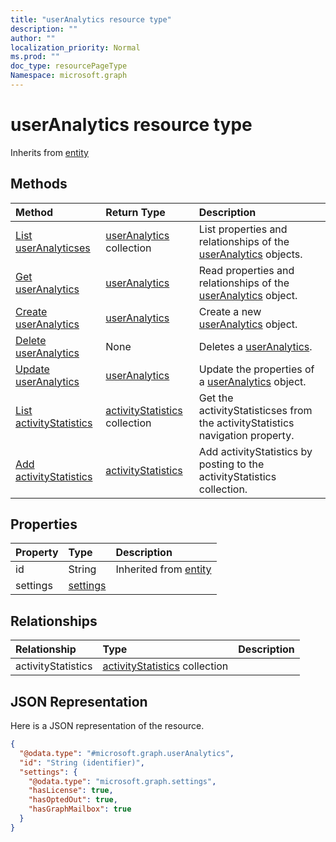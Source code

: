 ```yaml
---
title: "userAnalytics resource type"
description: ""
author: ""
localization_priority: Normal
ms.prod: ""
doc_type: resourcePageType
Namespace: microsoft.graph
---
```



# userAnalytics resource type




Inherits from [entity](../resources/entity.md)

## Methods
|Method|Return Type|Description|
|:---|:---|:---|
|[List userAnalyticses](../api/useranalytics-list.md)|[userAnalytics](../resources/userAnalytics.md) collection|List properties and relationships of the [userAnalytics](../resources/useranalytics.md) objects.|
|[Get userAnalytics](../api/useranalytics-get.md)|[userAnalytics](../resources/userAnalytics.md)|Read properties and relationships of the [userAnalytics](../resources/useranalytics.md) object.|
|[Create userAnalytics](../api/useranalytics-create.md)|[userAnalytics](../resources/userAnalytics.md)|Create a new [userAnalytics](../resources/useranalytics.md) object.|
|[Delete userAnalytics](../api/useranalytics-delete.md)|None|Deletes a [userAnalytics](../resources/useranalytics.md).|
|[Update userAnalytics](../api/useranalytics-update.md)|[userAnalytics](../resources/userAnalytics.md)|Update the properties of a [userAnalytics](../resources/useranalytics.md) object.|
|[List activityStatistics](../api/useranalytics-list-activitystatistics.md)|[activityStatistics](../resources/activityStatistics.md) collection|Get the activityStatisticses from the activityStatistics navigation property.|
|[Add activityStatistics](../api/useranalytics-post-activitystatistics.md)|[activityStatistics](../resources/activityStatistics.md)|Add activityStatistics by posting to the activityStatistics collection.|

## Properties
|Property|Type|Description|
|:---|:---|:---|
|id|String| Inherited from [entity](../resources/entity.md)|
|settings|[settings](../resources/settings.md)||

## Relationships
|Relationship|Type|Description|
|:---|:---|:---|
|activityStatistics|[activityStatistics](../resources/activityStatistics.md) collection||

## JSON Representation
Here is a JSON representation of the resource.
<!-- {
  "blockType": "resource",
  "keyProperty": "id",
  "@odata.type": "microsoft.graph.userAnalytics",
  "baseType": "microsoft.graph.entity",
  "openType": false
}
-->
``` json
{
  "@odata.type": "#microsoft.graph.userAnalytics",
  "id": "String (identifier)",
  "settings": {
    "@odata.type": "microsoft.graph.settings",
    "hasLicense": true,
    "hasOptedOut": true,
    "hasGraphMailbox": true
  }
}
```

